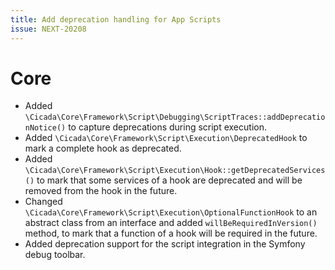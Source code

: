 ```yaml
---
title: Add deprecation handling for App Scripts
issue: NEXT-20208
---
```

# Core
* Added `\Cicada\Core\Framework\Script\Debugging\ScriptTraces::addDeprecationNotice()` to capture deprecations during script execution.
* Added `\Cicada\Core\Framework\Script\Execution\DeprecatedHook` to mark a complete hook as deprecated.
* Added `\Cicada\Core\Framework\Script\Execution\Hook::getDeprecatedServices()` to mark that some services of a hook are deprecated and will be removed from the hook in the future.
* Changed `\Cicada\Core\Framework\Script\Execution\OptionalFunctionHook` to an abstract class from an interface and added `willBeRequiredInVersion()` method, to mark that a function of a hook will be required in the future.
* Added deprecation support for the script integration in the Symfony debug toolbar.
